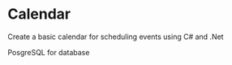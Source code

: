 # Calendar

Create a basic calendar for scheduling events using C# and .Net

PosgreSQL for database
